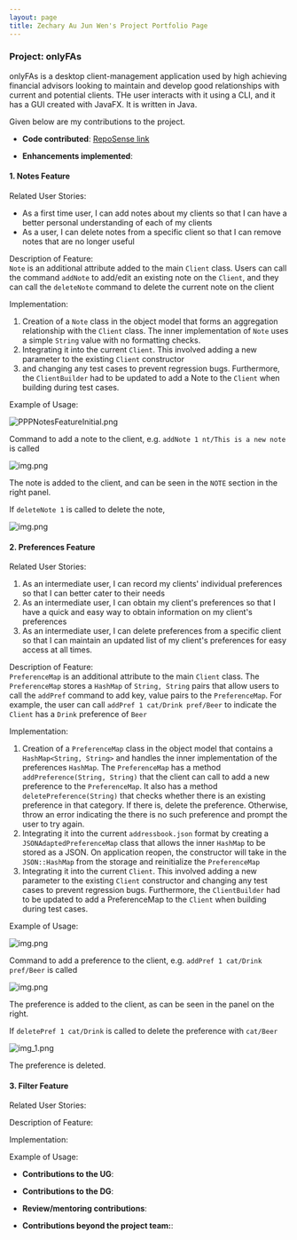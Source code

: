 ```yaml
---
layout: page
title: Zechary Au Jun Wen's Project Portfolio Page
---
```


### Project: onlyFAs

onlyFAs is a desktop client-management application used by high achieving financial advisors looking to maintain and develop good relationships with current and potential clients. THe user interacts with it using a CLI, and it has a GUI created with JavaFX. It is written in Java.

Given below are my contributions to the project.

- **Code contributed**: [RepoSense link](https://nus-cs2103-ay2122s2.github.io/tp-dashboard/?search=zechajw&breakdown=true)

- **Enhancements implemented**:

#### 1. Notes Feature
Related User Stories:
- As a first time user, I can add notes about my clients so that I can have a better personal understanding of each of my clients
- As a user, I can delete notes from a specific client so that I can remove notes that are no longer useful


Description of Feature: <br>
`Note` is an additional attribute added to the main `Client` class. Users can call the command `addNote` to add/edit
an existing note on the `Client`, and they can call the `deleteNote` command to delete the current note on the client

Implementation:
1. Creation of a `Note` class in the object model that forms an aggregation relationship with the `Client` class.
The inner implementation of `Note` uses a simple `String` value with no formatting checks.
2. Integrating it into the current `Client`. This involved adding a new parameter to the existing `Client` constructor
3. and changing any test cases to prevent regression bugs. Furthermore, the `ClientBuilder` had to be updated to add a
Note to the `Client` when building during test cases.

Example of Usage:

![PPPNotesFeatureInitial.png](../images/zech-ppp/PPPNotesFeatureInitial.png)

Command to add a note to the client, e.g. `addNote 1 nt/This is a new note` is called

![img.png](../images/zech-ppp/PPPNotesFeatureOutput.png)

The note is added to the client, and can be seen in the `NOTE` section in the right panel.

If `deleteNote 1` is called to delete the note,

![img.png](../images/zech-ppp/PPPNotesFeatureDeleted.png)

#### 2. Preferences Feature

Related User Stories:
1. As an intermediate user, I can record my clients' individual preferences so that I can better cater to their needs
2. As an intermediate user, I can obtain my client's preferences so that I have a quick and easy way to obtain information on my client's preferences
3. As an intermediate user, I can delete preferences from a specific client so that I can maintain an updated list of my client's preferences for easy access at all times.

Description of Feature: <br>
`PreferenceMap` is an additional attribute to the main `Client` class. The `PreferenceMap` stores a `HashMap` of `String, String` pairs
that allow users to call the `addPref` command to add key, value pairs to the `PreferenceMap`. For example, the user can call
`addPref 1 cat/Drink pref/Beer` to indicate the `Client` has a `Drink` preference of `Beer`

Implementation:
1. Creation of a `PreferenceMap` class in the object model that contains a `HashMap<String, String>` and handles the inner implementation
of the preferences `HashMap`. The `PreferenceMap` has a method `addPreference(String, String)` that the client can call to add
a new preference to the `PreferenceMap`. It also has a method `deletePreference(String)` that checks whether there is an existing preference
in that category. If there is, delete the preference. Otherwise, throw an error indicating the there is no such preference and prompt
the user to try again.
2. Integrating it into the current `addressbook.json` format by creating a `JSONAdaptedPreferenceMap` class that allows the inner `HashMap`
to be stored as a JSON. On application reopen, the constructor will take in the `JSON::HashMap` from the storage and reinitialize
the `PreferenceMap`
3. Integrating it into the current `Client`. This involved adding a new parameter to the existing `Client` constructor and
   changing any test cases to prevent regression bugs. Furthermore, the `ClientBuilder` had to be updated to add a PreferenceMap to the
   `Client` when building during test cases.

Example of Usage:

![img.png](../images/zech-ppp/PPPPreferenceFeatureInitial.png)

Command to add a preference to the client, e.g. `addPref 1 cat/Drink pref/Beer` is called

![img.png](../images/sample-output/PPPPreferenceFeatureOutput.png)

The preference is added to the client, as can be seen in the panel on the right.

If `deletePref 1 cat/Drink` is called to delete the preference with `cat/Beer`

![img_1.png](../images/sample-output/PPPPreferenceFeatureDeleted.png)

The preference is deleted.

#### 3. Filter Feature

Related User Stories:

Description of Feature:

Implementation:

Example of Usage:

- **Contributions to the UG**:

- **Contributions to the DG**:

- **Review/mentoring contributions**:

- **Contributions beyond the project team:**:
